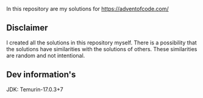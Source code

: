 In this repository are my solutions for https://adventofcode.com/

## Disclaimer

I created all the solutions in this repository myself. There is a possibility that the solutions have similarities with
the solutions of others. These similarities are random and not intentional.

## Dev information's

JDK: Temurin-17.0.3+7
